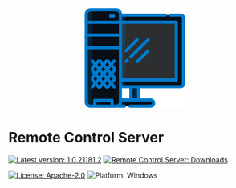 <p align="center">
  <img src=".attachments/logo.png" />
</p>

# Remote Control Server
[![Latest version: 1.0.21181.2](https://img.shields.io/badge/Latest_version-1.0.21181.2-007ACC)](https://github.com/Tum4ik/remote-control-server/releases/download/1.0.21181.2/RemoteControlServer-1.0.21181.2.exe)
[![Remote Control Server: Downloads](https://img.shields.io/badge/Remote_Control_Server-Downloads-007ACC)](https://github.com/Tum4ik/remote-control-server/releases)

[![License: Apache-2.0](https://img.shields.io/badge/License-Apache--2.0-%23373737)](LICENSE)
![Platform: Windows](https://img.shields.io/badge/Platform-Windows-lightgrey)
